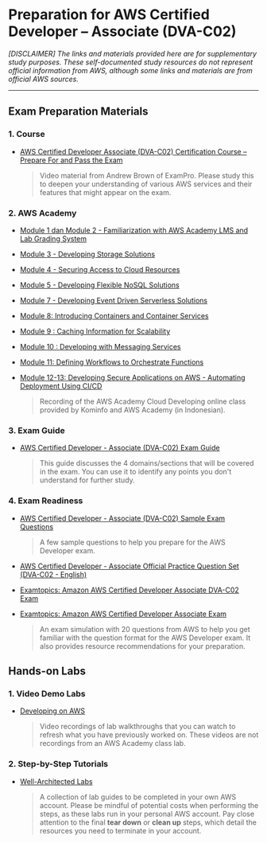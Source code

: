 # Preparation for AWS Certified Developer – Associate (DVA-C02)
_[DISCLAIMER] The links and materials provided here are for supplementary study purposes. These self-documented study resources do not represent official information from AWS, although some links and materials are from official AWS sources._

---
## Exam Preparation Materials
### 1. Course
- [AWS Certified Developer Associate (DVA-C02) Certification Course – Prepare For and Pass the Exam](https://www.youtube.com/watch?v=TTcyhhH2FWE)

    > Video material from Andrew Brown of ExamPro. Please study this to deepen your understanding of various AWS services and their features that might appear on the exam.

### 2. AWS Academy
- [Module 1 dan Module 2 - Familiarization with AWS Academy LMS and Lab Grading System](https://www.youtube.com/watch?v=Jx08JehKdSI)
- [Module 3 - Developing Storage Solutions](https://www.youtube.com/watch?v=JImuT8oX0nE)
- [Module 4 - Securing Access to Cloud Resources](https://www.youtube.com/watch?v=DKJFuOG3Ihk)
- [Module 5 - Developing Flexible NoSQL Solutions](https://www.youtube.com/watch?v=5hVS3EHl62A)
- [Module 7 - Developing Event Driven Serverless Solutions](https://www.youtube.com/watch?v=gSMJgSdbhKg)
- [Module 8: Introducing Containers and Container Services](https://www.youtube.com/watch?v=PoG0PiAKxDI)
- [Module 9 : Caching Information for Scalability](https://www.youtube.com/watch?v=J7thtCo1YSc)
- [Module 10 : Developing with Messaging Services](https://www.youtube.com/watch?v=Z6qlBv1fmzw)
- [Module 11: Defining Workflows to Orchestrate Functions](https://www.youtube.com/watch?v=jC5IG07iIIg)
- [Module 12-13: Developing Secure Applications on AWS - Automating Deployment Using CI/CD](https://www.youtube.com/watch?v=C96K8rCosfE)

    > Recording of the AWS Academy Cloud Developing online class provided by Kominfo and AWS Academy (in Indonesian).

### 3. Exam Guide
- [AWS Certified Developer - Associate (DVA-C02) Exam Guide](https://d1.awsstatic.com/onedam/marketing-channels/website/aws/en_US/certification/approved/pdfs/docs-dev-associate/AWS-Certified-Developer-Associate_Exam-Guide.pdf)

    > This guide discusses the 4 domains/sections that will be covered in the exam. You can use it to identify any points you don't understand for further study.

### 4. Exam Readiness
- [AWS Certified Developer - Associate (DVA-C02) Sample Exam Questions](https://d1.awsstatic.com/training-and-certification/docs-dev-associate/AWS-Certified-Developer-Associate_Sample-Questions.pdf)

    > A few sample questions to help you prepare for the AWS Developer exam.

- [AWS Certified Developer - Associate Official Practice Question Set (DVA-C02 - English)](https://awscertificationpractice.benchprep.com/app/aws-certified-developer-associate-official-practice-question-set-dva-c02-v2?locale=en-us)
- [Examtopics: Amazon AWS Certified Developer Associate DVA-C02 Exam](https://www.examtopics.com/exams/amazon/aws-certified-developer-associate-dva-c02/)
- [Examtopics: Amazon AWS Certified Developer Associate Exam](https://www.examtopics.com/exams/amazon/aws-certified-developer-associate/)

    > An exam simulation with 20 questions from AWS to help you get familiar with the question format for the AWS Developer exam. It also provides resource recommendations for your preparation.

## Hands-on Labs
### 1. Video Demo Labs
- [Developing on AWS](http://bit.ly/Devlabs)

    > Video recordings of lab walkthroughs that you can watch to refresh what you have previously worked on. These videos are not recordings from an AWS Academy class lab.

### 2. Step-by-Step Tutorials
- [Well-Architected Labs](https://www.wellarchitectedlabs.com/)

    > A collection of lab guides to be completed in your own AWS account. Please be mindful of potential costs when performing the steps, as these labs run in your personal AWS account. Pay close attention to the final **tear down** or **clean up** steps, which detail the resources you need to terminate in your account.
